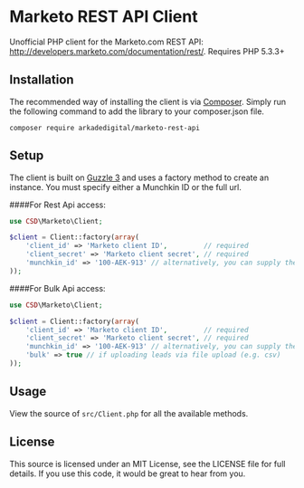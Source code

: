 Marketo REST API Client
================
Unofficial PHP client for the Marketo.com REST API: http://developers.marketo.com/documentation/rest/. Requires PHP 5.3.3+

Installation
----------------
The recommended way of installing the client is via [Composer](http://getcomposer.org/). Simply run the following command to add the library to your composer.json file.

    composer require arkadedigital/marketo-rest-api

Setup
----------------
The client is built on [Guzzle 3](http://guzzle3.readthedocs.org) and uses a factory method to create an instance.
You must specify either a Munchkin ID or the full url.

####For Rest Api access:
```php
use CSD\Marketo\Client;

$client = Client::factory(array(
    'client_id' => 'Marketo client ID',         // required
    'client_secret' => 'Marketo client secret', // required
    'munchkin_id' => '100-AEK-913' // alternatively, you can supply the full URL, e.g. 'url' => 'https://100-AEK-913.mktorest.com'
));
```

####For Bulk Api access:
```php
use CSD\Marketo\Client;

$client = Client::factory(array(
    'client_id' => 'Marketo client ID',         // required
    'client_secret' => 'Marketo client secret', // required
    'munchkin_id' => '100-AEK-913' // alternatively, you can supply the full URL, e.g. 'url' => 'https://100-AEK-913.mktorest.com'
    'bulk' => true // if uploading leads via file upload (e.g. csv)
));
```

Usage
----------------
View the source of `src/Client.php` for all the available methods.

License
----------------
This source is licensed under an MIT License, see the LICENSE file for full details. If you use this code, it would be great to hear from you.
